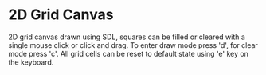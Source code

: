 # 2D Grid Canvas
2D grid canvas drawn using SDL, squares can be filled or cleared with a single mouse click or click and drag. To enter draw mode press 'd', for clear mode press 'c'. All grid cells can be reset to default state using 'e' key on the keyboard.

